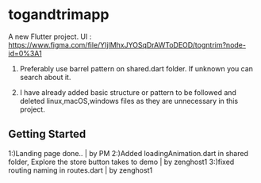# togandtrimapp

A new Flutter project.
UI : https://www.figma.com/file/YIjlMhxJYOSqDrAWToDEOD/togntrim?node-id=0%3A1

1. Preferably use barrel pattern on shared.dart folder. If unknown you can search about it.

2. I have already added basic structure or pattern to be followed and deleted linux,macOS,windows files as they are unnecessary in this project.

## Getting Started
1:)Landing page done.. | by PM 
2:)Added loadingAnimation.dart in shared folder, Explore the store button takes to demo | by zenghost1
3:)fixed routing naming in routes.dart | by zenghost1

